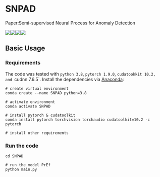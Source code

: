 # SNPAD
Paper:Semi-supervised Neural Process for Anomaly Detection

![](https://img.shields.io/badge/python-3.8.10-green)![](https://img.shields.io/badge/pytorch-1.9.0-green)![](https://img.shields.io/badge/cudatoolkit-10.2-green)![](https://img.shields.io/badge/cudnn-7.6.5-green)

## Basic Usage

### Requirements

The code was tested with `python 3.8`, `pytorch 1.9.0`, `cudatookkit 10.2, and `cudnn 7.6.5`. Install the dependencies via [Anaconda](https://www.anaconda.com/):

```shell
# create virtual environment
conda create --name SNPAD python=3.8

# activate environment
conda activate SNPAD

# install pytorch & cudatoolkit
conda install pytorch torchvision torchaudio cudatoolkit=10.2 -c pytorch

# install other requirements
```

### Run the code
```shell
cd SNPAD

# run the model PrEf
python main.py
